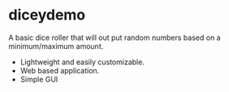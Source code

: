 # diceydemo
A basic dice roller that will out put random numbers based on a minimum/maximum amount.
* Lightweight and easily customizable.
* Web based application.
* Simple GUI
